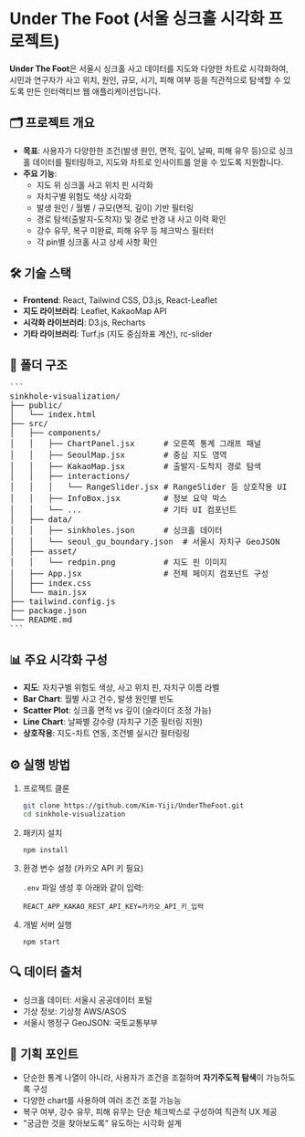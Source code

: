 # Under The Foot (서울 싱크홀 시각화 프로젝트)

**Under The Foot**은 서울시 싱크홀 사고 데이터를 지도와 다양한 차트로 시각화하여, 시민과 연구자가 사고 위치, 원인, 규모, 시기, 피해 여부 등을 직관적으로 탐색할 수 있도록 만든 인터랙티브 웹 애플리케이션입니다.

## 🗂 프로젝트 개요

- **목표**: 사용자가 다양한한 조건(발생 원인, 면적, 깊이, 날짜, 피해 유무 등)으로 싱크홀 데이터를 필터링하고, 지도와 차트로 인사이트를 얻을 수 있도록 지원합니다.
- **주요 기능**:
  - 지도 위 싱크홀 사고 위치 핀 시각화
  - 자치구별 위험도 색상 시각화
  - 발생 원인 / 월별 / 규모(면적, 깊이) 기반 필터링
  - 경로 탐색(출발지-도착지) 및 경로 반경 내 사고 이력 확인
  - 강수 유무, 복구 미완료, 피해 유무 등 체크박스 필터터
  - 각 pin별 싱크홀 사고 상세 사항 확인

## 🛠 기술 스택

- **Frontend**: React, Tailwind CSS, D3.js, React-Leaflet
- **지도 라이브러리**: Leaflet, KakaoMap API
- **시각화 라이브러리**: D3.js, Recharts
- **기타 라이브러리**: Turf.js (지도 중심좌표 계산), rc-slider

## 📁 폴더 구조
<pre>
``` 
sinkhole-visualization/
├── public/
│   └── index.html
├── src/
│   ├── components/
│   │   ├── ChartPanel.jsx      # 오른쪽 통계 그래프 패널
│   │   ├── SeoulMap.jsx        # 중심 지도 영역
│   │   ├── KakaoMap.jsx        # 출발지-도착지 경로 탐색
│   │   ├── interactions/
│   │   │   └── RangeSlider.jsx # RangeSlider 등 상호작용 UI
│   │   ├── InfoBox.jsx         # 정보 요약 박스
│   │   └── ...                 # 기타 UI 컴포넌트
│   ├── data/
│   │   ├── sinkholes.json      # 싱크홀 데이터
│   │   └── seoul_gu_boundary.json  # 서울시 자치구 GeoJSON
│   ├── asset/
│   │   └── redpin.png          # 지도 핀 이미지
│   ├── App.jsx                 # 전체 페이지 컴포넌트 구성
│   ├── index.css
│   └── main.jsx
├── tailwind.config.js
├── package.json
└── README.md
```
</pre>

## 📊 주요 시각화 구성

- **지도**: 자치구별 위험도 색상, 사고 위치 핀, 자치구 이름 라벨
- **Bar Chart**: 월별 사고 건수, 발생 원인별 빈도
- **Scatter Plot**: 싱크홀 면적 vs 깊이 (슬라이더 조정 가능)
- **Line Chart**: 날짜별 강수량 (자치구 기준 필터링 지원)
- **상호작용**: 지도-차트 연동, 조건별 실시간 필터링링

## ⚙️ 실행 방법

1. 프로젝트 클론
   ```bash
   git clone https://github.com/Kim-Yiji/UnderTheFoot.git
   cd sinkhole-visualization
   ```

2. 패키지 설치
    ```
    npm install
    ```

3. 환경 변수 설정 (카카오 API 키 필요)

   `.env` 파일 생성 후 아래와 같이 입력:
   ```
   REACT_APP_KAKAO_REST_API_KEY=카카오_API_키_입력
   ```

4. 개발 서버 실행
    ```
    npm start
    ```

## 🔍 데이터 출처

- 싱크홀 데이터: 서울시 공공데이터 포털
- 기상 정보: 기상청 AWS/ASOS
- 서울시 행정구 GeoJSON: 국토교통부부

## 📌 기획 포인트

- 단순한 통계 나열이 아니라, 사용자가 조건을 조절하며 **자기주도적 탐색**이 가능하도록 구성
- 다양한 chart를 사용하여 여러 조건 조절 가능능
- 복구 여부, 강수 유무, 피해 유무는 단순 체크박스로 구성하여 직관적 UX 제공
- "궁금한 것을 찾아보도록" 유도하는 시각화 설계
